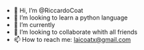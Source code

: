 - 👋 Hi, I’m @RiccardoCoat
- 👀 I’m looking to learn a python language 
- 🌱 I’m currently 
- 💞️ I’m looking to collaborate whith all friends 
- 📫 How to reach me: laicoatx@gmail.com 

<!---
RiccardoCoat/RiccardoCoat is a ✨ special ✨ repository because its `README.md` (this file) appears on your GitHub profile.
You can click the Preview link to take a look at your changes.
--->

